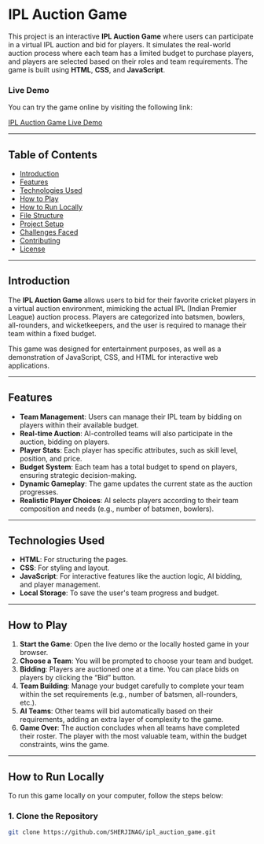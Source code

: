 # IPL Auction Game

This project is an interactive **IPL Auction Game** where users can participate in a virtual IPL auction and bid for players. It simulates the real-world auction process where each team has a limited budget to purchase players, and players are selected based on their roles and team requirements. The game is built using **HTML**, **CSS**, and **JavaScript**.

### Live Demo
You can try the game online by visiting the following link:

[IPL Auction Game Live Demo](https://sherjinag.github.io/ipl_auction_game/auction.html)

---

## Table of Contents
- [Introduction](#introduction)
- [Features](#features)
- [Technologies Used](#technologies-used)
- [How to Play](#how-to-play)
- [How to Run Locally](#how-to-run-locally)
- [File Structure](#file-structure)
- [Project Setup](#project-setup)
- [Challenges Faced](#challenges-faced)
- [Contributing](#contributing)
- [License](#license)

---

## Introduction
The **IPL Auction Game** allows users to bid for their favorite cricket players in a virtual auction environment, mimicking the actual IPL (Indian Premier League) auction process. Players are categorized into batsmen, bowlers, all-rounders, and wicketkeepers, and the user is required to manage their team within a fixed budget.

This game was designed for entertainment purposes, as well as a demonstration of JavaScript, CSS, and HTML for interactive web applications.

---

## Features
- **Team Management**: Users can manage their IPL team by bidding on players within their available budget.
- **Real-time Auction**: AI-controlled teams will also participate in the auction, bidding on players.
- **Player Stats**: Each player has specific attributes, such as skill level, position, and price.
- **Budget System**: Each team has a total budget to spend on players, ensuring strategic decision-making.
- **Dynamic Gameplay**: The game updates the current state as the auction progresses.
- **Realistic Player Choices**: AI selects players according to their team composition and needs (e.g., number of batsmen, bowlers).
  
---

## Technologies Used
- **HTML**: For structuring the pages.
- **CSS**: For styling and layout.
- **JavaScript**: For interactive features like the auction logic, AI bidding, and player management.
- **Local Storage**: To save the user's team progress and budget.
  
---

## How to Play
1. **Start the Game**: Open the live demo or the locally hosted game in your browser.
2. **Choose a Team**: You will be prompted to choose your team and budget.
3. **Bidding**: Players are auctioned one at a time. You can place bids on players by clicking the “Bid” button.
4. **Team Building**: Manage your budget carefully to complete your team within the set requirements (e.g., number of batsmen, all-rounders, etc.).
5. **AI Teams**: Other teams will bid automatically based on their requirements, adding an extra layer of complexity to the game.
6. **Game Over**: The auction concludes when all teams have completed their roster. The player with the most valuable team, within the budget constraints, wins the game.

---

## How to Run Locally
To run this game locally on your computer, follow the steps below:

### 1. Clone the Repository
```bash
git clone https://github.com/SHERJINAG/ipl_auction_game.git

